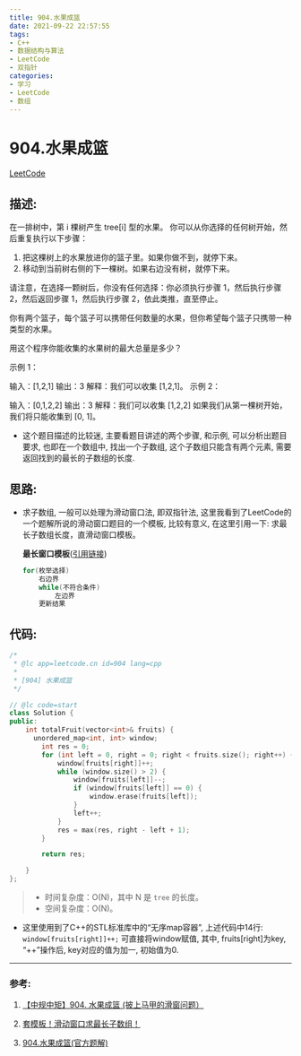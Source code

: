 ```yaml
---
title: 904.水果成篮
date: 2021-09-22 22:57:55
tags:
- C++
- 数据结构与算法
- LeetCode
- 双指针
categories:
- 学习
- LeetCode
- 数组
---
```


# 904.水果成篮

[LeetCode](https://leetcode-cn.com/problems/fruit-into-baskets/)

## 描述:

在一排树中，第 i 棵树产生 tree[i] 型的水果。
你可以从你选择的任何树开始，然后重复执行以下步骤：

1. 把这棵树上的水果放进你的篮子里。如果你做不到，就停下来。
2. 移动到当前树右侧的下一棵树。如果右边没有树，就停下来。

请注意，在选择一颗树后，你没有任何选择：你必须执行步骤 1，然后执行步骤 2，然后返回步骤 1，然后执行步骤 2，依此类推，直至停止。

你有两个篮子，每个篮子可以携带任何数量的水果，但你希望每个篮子只携带一种类型的水果。

用这个程序你能收集的水果树的最大总量是多少？

 

示例 1：

输入：[1,2,1]
输出：3
解释：我们可以收集 [1,2,1]。
示例 2：

输入：[0,1,2,2]
输出：3
解释：我们可以收集 [1,2,2]
如果我们从第一棵树开始，我们将只能收集到 [0, 1]。



* 这个题目描述的比较迷, 主要看题目讲述的两个步骤, 和示例, 可以分析出题目要求, 也即在一个数组中, 找出一个子数组, 这个子数组只能含有两个元素, 需要返回找到的最长的子数组的长度.



## 思路:

* 求子数组, 一般可以处理为滑动窗口法, 即双指针法, 这里我看到了LeetCode的一个题解所说的滑动窗口题目的一个模板, 比较有意义, 在这里引用一下:
  求最长子数组长度，直滑动窗口模板。

  **最长窗口模板**([引用链接](https://leetcode-cn.com/problems/fruit-into-baskets/solution/tao-mo-ban-hua-dong-chuang-kou-qiu-zui-c-pner/))

  ```c++
  for(枚举选择)
      右边界
      while(不符合条件)
          左边界
      更新结果
  ```



## 代码:

```C++
/*
 * @lc app=leetcode.cn id=904 lang=cpp
 *
 * [904] 水果成篮
 */

// @lc code=start
class Solution {
public:
    int totalFruit(vector<int>& fruits) {
      unordered_map<int, int> window;
        int res = 0;
        for (int left = 0, right = 0; right < fruits.size(); right++) {
            window[fruits[right]]++;
            while (window.size() > 2) {
                window[fruits[left]]--;
                if (window[fruits[left]] == 0) {
                    window.erase(fruits[left]);
                }
                left++;
            }
            res = max(res, right - left + 1);
        }

        return res;

    }
};
```

> - 时间复杂度：O(N)，其中 N 是 `tree` 的长度。
> - 空间复杂度：O(N)。



* 这里使用到了C++的STL标准库中的“无序map容器”, 上述代码中14行: `window[fruits[right]]++;` 可直接将window赋值, 其中, fruits[right]为key, “++”操作后, key对应的值为加一, 初始值为0.



***



### 参考:

1. [【中规中矩】904. 水果成篮 (披上马甲的滑窗问题）](https://leetcode-cn.com/problems/fruit-into-baskets/solution/zhong-gui-zhong-ju-bo-diao-ma-jia-gai-ti-ben-zhi-j/)

2.  [套模板！滑动窗口求最长子数组！](https://leetcode-cn.com/problems/fruit-into-baskets/solution/tao-mo-ban-hua-dong-chuang-kou-qiu-zui-c-pner/)
3.  [904.水果成篮(官方题解)](https://leetcode-cn.com/problems/fruit-into-baskets/solution/shui-guo-cheng-lan-by-leetcode/)

